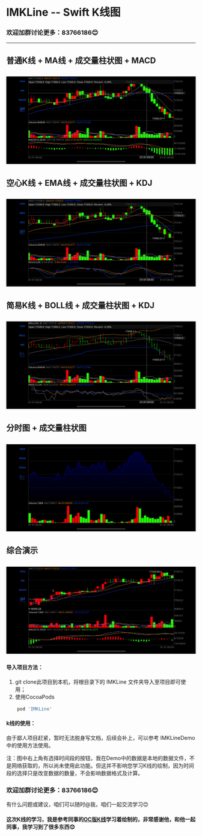 # IMKLine -- Swift K线图
### 欢迎加群讨论更多：83766186😊
---

## 普通K线 + MA线 + 成交量柱状图 + MACD
![普通K线 + MA线 + 成交量柱状图 + MACD](https://github.com/GitHub-Life/IMKLine/raw/master/Picture/screen_shot0.png)
---
## 空心K线 + EMA线 + 成交量柱状图 + KDJ
![空心K线 + EMA线 + 成交量柱状图 + KDJ](https://github.com/GitHub-Life/IMKLine/raw/master/Picture/screen_shot1.png)
---
## 简易K线 + BOLL线 + 成交量柱状图 + KDJ
![简易K线 + BOLL线 + 成交量柱状图 + KDJ](https://github.com/GitHub-Life/IMKLine/raw/master/Picture/screen_shot2.png)
---
## 分时图 + 成交量柱状图
![分时图 + 成交量柱状图](https://github.com/GitHub-Life/IMKLine/raw/master/Picture/screen_shot3.png)
---
## 综合演示
![综合演示](https://github.com/GitHub-Life/IMKLine/raw/master/Picture/composite_demo.gif)
---
#### 导入项目方法：
1. git clone此项目到本机，将根目录下的 IMKLine 文件夹导入至项目即可使用；
2. 使用CocoaPods
```ruby
    pod 'IMKLine'
```
#### k线的使用：
由于鄙人项目赶紧，暂时无法脱身写文档，后续会补上，可以参考 IMKLineDemo 中的使用方法使用。

注：图中右上角有选择时间段的按钮，我在Demo中的数据是本地的数据文件，不是网络获取的，所以尚未使用此功能。但这并不影响您学习K线的绘制，因为时间段的选择只是改变数据的数量，不会影响数据格式及计算。

### 欢迎加群讨论更多：83766186😊
有什么问题或建议，咱们可以随时@我，咱们一起交流学习😊

#### 这次K线的学习，我是参考同事的[OC版K线](https://github.com/WillkYang/Y_KLine)学习着绘制的，非常感谢他，和他一起同事，我学习到了很多东西😊
